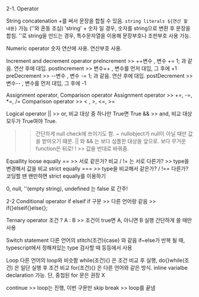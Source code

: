 2-1. Operator


 String concatenation
 +를 써서 문장을 합칠 수 있음. `string literals ${연산 할 내용}` 가능 (''와 혼동 조심)
 'string' + 숫자 일 경우, 숫자를 string으로 변환 후 문장을 합침.
 ''로 string을 만드는 경우, 특수문자열을 이용해 문장부호나 조판부호 사용 가능.


 Numeric operator
 숫자 연산에 사용. 연산부호 사용.


 Increment and decrement operator
 preIncrement >> ++변수 , 변수 += 1; 과 같음. 연산 후에 대입.
 postIncrement >> 변수++ , 변수를 먼저 대입, 그 후에 +1
 preDecrement >> --변수 , 변수 -= 1; 과 같음. 연산 후에 대입.
 postDecrement >> 변수-- , 변수를 먼저 대입, 그 후에 -1


 Assignment operator, Comparison operator
 Assignment operator >> +=, -=, *=, /=
 Comparison operator >> &lt; , &gt;, &lt;=, &gt;=


 Logical operator
 || >> or, 비교 대상 중 하나만 True면 True
 && >> and, 비교 대상 모두가 True여야 True.
 >> 간단하게 null check에 쓰이기도 함. ~ nullobject가 null이 아닐 때만 값을 받아오기 떄문.
 || 와 && 는 보다 심플한 대상을 앞으로. 보다 무거운 function은 뒤로!
 ! >> 값을 반대로 바꿔줌.


 Equallity
 loose equally == >> 서로 같은가? 비교 / != 는 서로 다른가? >> type을 변경해서 값을 비교
 strict equally === >> type을 비교해서 같은가? / !== 다른가?
 코딩할 땐 왠만하면 strict equally를 이용하기


 0, null, ''(empty string), undefined 는 false 로 간주!


 2-2 Conditional operator
 if elseif if 구문 >> 다른 언어랑 같음 >> if{}elseif{}else{};


 Ternary operator
 조건 ? A : B >> 조건이 true면 A, 아니면 B 실행
 간단하게 쓸 때만 사용


 Switch statement
 다른 언어의 stitch(조건){case} 와 같음
 if~else가 반복 될 때, typescript에서 정해져있는 type 검사할 때 등등에서 사용


 Loop
 다른 언어의 loop와 비슷함
 while(조건){} 은 조건 비교 후 실행, do{}while(조건) 은 일단 실행 후 조건 비교
 for(조건){} 은 다른 언어와 같은 방식. inline varialbe declaration 가능. 단, 중첩된 for 문은 권장 X

 continue >> loop는 진행, 이번 구문만 skip
 break >> loop를 끝냄